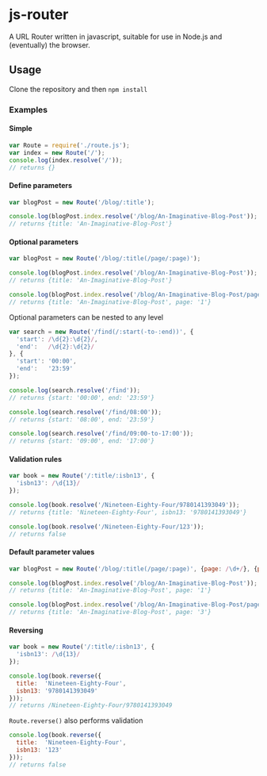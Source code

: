 js-router
=========

A URL Router written in javascript, suitable for use in Node.js and (eventually) the browser.

Usage
-----

Clone the repository and then `npm install`

### Examples

#### Simple
```js
var Route = require('./route.js');
var index = new Route('/');
console.log(index.resolve('/'));
// returns {}
```

#### Define parameters
```js
var blogPost = new Route('/blog/:title');

console.log(blogPost.index.resolve('/blog/An-Imaginative-Blog-Post'));
// returns {title: 'An-Imaginative-Blog-Post'}
```

#### Optional parameters
```js
var blogPost = new Route('/blog/:title(/page/:page)');

console.log(blogPost.index.resolve('/blog/An-Imaginative-Blog-Post'));
// returns {title: 'An-Imaginative-Blog-Post'}

console.log(blogPost.index.resolve('/blog/An-Imaginative-Blog-Post/page/1'));
// returns {title: 'An-Imaginative-Blog-Post', page: '1'}
```

Optional parameters can be nested to any level

```js
var search = new Route('/find(/:start(-to-:end))', {
  'start': /\d{2}:\d{2}/,
  'end':   /\d{2}:\d{2}/
}, {
  'start': '00:00',
  'end':   '23:59'
});

console.log(search.resolve('/find'));
// returns {start: '00:00', end: '23:59'}

console.log(search.resolve('/find/08:00'));
// returns {start: '08:00', end: '23:59'}

console.log(search.resolve('/find/09:00-to-17:00'));
// returns {start: '09:00', end: '17:00'}
```

#### Validation rules
```js
var book = new Route('/:title/:isbn13', {
  'isbn13': /\d{13}/
});

console.log(book.resolve('/Nineteen-Eighty-Four/9780141393049'));
// returns {title: 'Nineteen-Eighty-Four', isbn13: '9780141393049'}

console.log(book.resolve('/Nineteen-Eighty-Four/123'));
// returns false
```

#### Default parameter values
```js
var blogPost = new Route('/blog/:title(/page/:page)', {page: /\d+/}, {page: 1});

console.log(blogPost.index.resolve('/blog/An-Imaginative-Blog-Post'));
// returns {title: 'An-Imaginative-Blog-Post', page: '1'}

console.log(blogPost.index.resolve('/blog/An-Imaginative-Blog-Post/page/3'));
// returns {title: 'An-Imaginative-Blog-Post', page: '3'}
```

#### Reversing
```js
var book = new Route('/:title/:isbn13', {
  'isbn13': /\d{13}/
});

console.log(book.reverse({
  title:  'Nineteen-Eighty-Four',
  isbn13: '9780141393049'
}));
// returns /Nineteen-Eighty-Four/9780141393049
```

`Route.reverse()` also performs validation

```js
console.log(book.reverse({
  title:  'Nineteen-Eighty-Four',
  isbn13: '123'
}));
// returns false
```
